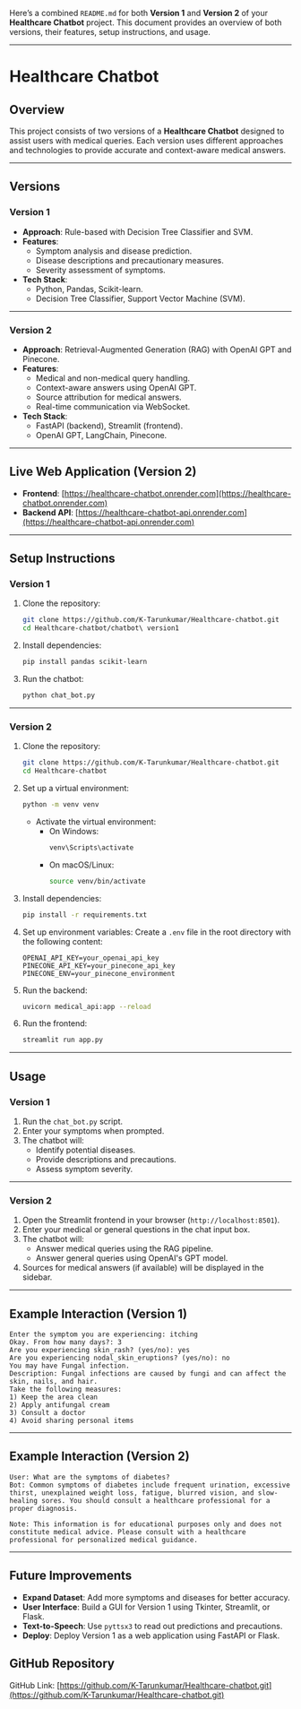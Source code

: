 Here’s a combined `README.md` for both **Version 1** and **Version 2** of your **Healthcare Chatbot** project. This document provides an overview of both versions, their features, setup instructions, and usage.

---

# Healthcare Chatbot

## Overview
This project consists of two versions of a **Healthcare Chatbot** designed to assist users with medical queries. Each version uses different approaches and technologies to provide accurate and context-aware medical answers.

---

## Versions

### **Version 1**
- **Approach**: Rule-based with Decision Tree Classifier and SVM.
- **Features**:
  - Symptom analysis and disease prediction.
  - Disease descriptions and precautionary measures.
  - Severity assessment of symptoms.
- **Tech Stack**:
  - Python, Pandas, Scikit-learn.
  - Decision Tree Classifier, Support Vector Machine (SVM).

---

### **Version 2**
- **Approach**: Retrieval-Augmented Generation (RAG) with OpenAI GPT and Pinecone.
- **Features**:
  - Medical and non-medical query handling.
  - Context-aware answers using OpenAI GPT.
  - Source attribution for medical answers.
  - Real-time communication via WebSocket.
- **Tech Stack**:
  - FastAPI (backend), Streamlit (frontend).
  - OpenAI GPT, LangChain, Pinecone.

---

## Live Web Application (Version 2)
- **Frontend**: [https://healthcare-chatbot.onrender.com](https://healthcare-chatbot.onrender.com)
- **Backend API**: [https://healthcare-chatbot-api.onrender.com](https://healthcare-chatbot-api.onrender.com)

---

## Setup Instructions

### **Version 1**
1. Clone the repository:
   ```bash
   git clone https://github.com/K-Tarunkumar/Healthcare-chatbot.git
   cd Healthcare-chatbot/chatbot\ version1
   ```

2. Install dependencies:
   ```bash
   pip install pandas scikit-learn
   ```

3. Run the chatbot:
   ```bash
   python chat_bot.py
   ```

---

### **Version 2**
1. Clone the repository:
   ```bash
   git clone https://github.com/K-Tarunkumar/Healthcare-chatbot.git
   cd Healthcare-chatbot
   ```

2. Set up a virtual environment:
   ```bash
   python -m venv venv
   ```

   - Activate the virtual environment:
     - On Windows:
       ```bash
       venv\Scripts\activate
       ```
     - On macOS/Linux:
       ```bash
       source venv/bin/activate
       ```

3. Install dependencies:
   ```bash
   pip install -r requirements.txt
   ```

4. Set up environment variables:
   Create a `.env` file in the root directory with the following content:
   ```plaintext
   OPENAI_API_KEY=your_openai_api_key
   PINECONE_API_KEY=your_pinecone_api_key
   PINECONE_ENV=your_pinecone_environment
   ```

5. Run the backend:
   ```bash
   uvicorn medical_api:app --reload
   ```

6. Run the frontend:
   ```bash
   streamlit run app.py
   ```

---

## Usage

### **Version 1**
1. Run the `chat_bot.py` script.
2. Enter your symptoms when prompted.
3. The chatbot will:
   - Identify potential diseases.
   - Provide descriptions and precautions.
   - Assess symptom severity.

---

### **Version 2**
1. Open the Streamlit frontend in your browser (`http://localhost:8501`).
2. Enter your medical or general questions in the chat input box.
3. The chatbot will:
   - Answer medical queries using the RAG pipeline.
   - Answer general queries using OpenAI's GPT model.
4. Sources for medical answers (if available) will be displayed in the sidebar.

---

## Example Interaction (Version 1)
```
Enter the symptom you are experiencing: itching
Okay. From how many days?: 3
Are you experiencing skin_rash? (yes/no): yes
Are you experiencing nodal_skin_eruptions? (yes/no): no
You may have Fungal infection.
Description: Fungal infections are caused by fungi and can affect the skin, nails, and hair.
Take the following measures:
1) Keep the area clean
2) Apply antifungal cream
3) Consult a doctor
4) Avoid sharing personal items
```

---

## Example Interaction (Version 2)
```
User: What are the symptoms of diabetes?
Bot: Common symptoms of diabetes include frequent urination, excessive thirst, unexplained weight loss, fatigue, blurred vision, and slow-healing sores. You should consult a healthcare professional for a proper diagnosis.

Note: This information is for educational purposes only and does not constitute medical advice. Please consult with a healthcare professional for personalized medical guidance.
```

---

## Future Improvements
- **Expand Dataset**: Add more symptoms and diseases for better accuracy.
- **User Interface**: Build a GUI for Version 1 using Tkinter, Streamlit, or Flask.
- **Text-to-Speech**: Use `pyttsx3` to read out predictions and precautions.
- **Deploy**: Deploy Version 1 as a web application using FastAPI or Flask.

## GitHub Repository
GitHub Link: [https://github.com/K-Tarunkumar/Healthcare-chatbot.git](https://github.com/K-Tarunkumar/Healthcare-chatbot.git)
